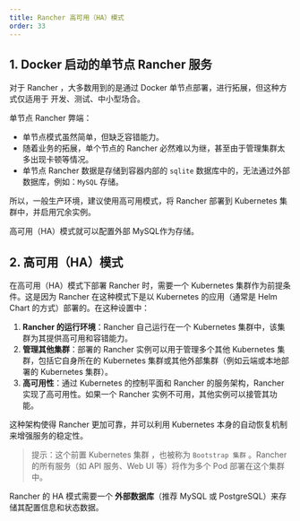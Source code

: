 ```yaml
---
title: Rancher 高可用（HA）模式
order: 33
---
```


## 1. Docker 启动的单节点 Rancher 服务

对于 Rancher ，大多数用到的是通过 Docker 单节点部署，进行拓展，但这种方式仅适用于 开发、测试、中小型场合。

单节点 Rancher 弊端：

- 单节点模式虽然简单，但缺乏容错能力。
- 随着业务的拓展，单个节点的 Rancher 必然难以为继，甚至由于管理集群太多出现卡顿等情况。
- 单节点 Rancher 数据是存储到容器内部的 `sqlite` 数据库中的，无法通过外部数据库，例如：`MySQL` 存储。

所以，一般生产环境，建议使用高可用模式，将 Rancher 部署到 Kubernetes 集群中，并启用冗余实例。

高可用（HA）模式就可以配置外部 MySQL作为存储。

## 2. 高可用（HA）模式

在高可用（HA）模式下部署 Rancher 时，需要一个 Kubernetes 集群作为前提条件。这是因为 Rancher 在这种模式下是以 Kubernetes 的应用（通常是 Helm Chart 的方式）部署的。在这种设置中：

1. **Rancher 的运行环境**：Rancher 自己运行在一个 Kubernetes 集群中，该集群为其提供高可用和容错能力。
2. **管理其他集群**：部署的 Rancher 实例可以用于管理多个其他 Kubernetes 集群，包括它自身所在的 Kubernetes 集群或其他外部集群（例如云端或本地部署的 Kubernetes 集群）。
3. **高可用性**：通过 Kubernetes 的控制平面和 Rancher 的服务架构，Rancher 实现了高可用性。如果一个 Rancher 实例不可用，其他实例可以接管其功能。

这种架构使得 Rancher 更加可靠，并可以利用 Kubernetes 本身的自动恢复机制来增强服务的稳定性。

> 提示：这个前置 Kubernetes 集群 ，也被称为 `Bootstrap 集群` 。Rancher 的所有服务（如 API 服务、Web UI 等）将作为多个 Pod 部署在这个集群中。

Rancher 的 HA 模式需要一个 **外部数据库**（推荐 MySQL 或 PostgreSQL）来存储其配置信息和状态数据。








